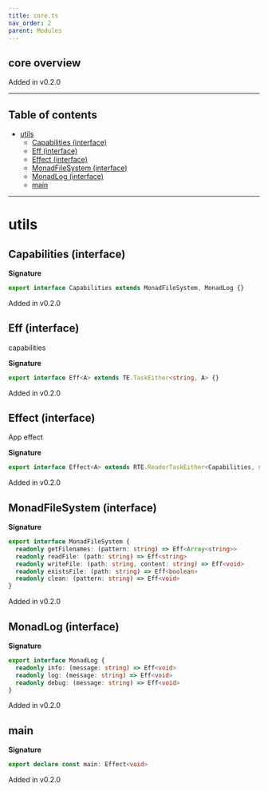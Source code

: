 ```yaml
---
title: core.ts
nav_order: 2
parent: Modules
---
```


## core overview

Added in v0.2.0

---

<h2 class="text-delta">Table of contents</h2>

- [utils](#utils)
  - [Capabilities (interface)](#capabilities-interface)
  - [Eff (interface)](#eff-interface)
  - [Effect (interface)](#effect-interface)
  - [MonadFileSystem (interface)](#monadfilesystem-interface)
  - [MonadLog (interface)](#monadlog-interface)
  - [main](#main)

---

# utils

## Capabilities (interface)

**Signature**

```ts
export interface Capabilities extends MonadFileSystem, MonadLog {}
```

Added in v0.2.0

## Eff (interface)

capabilities

**Signature**

```ts
export interface Eff<A> extends TE.TaskEither<string, A> {}
```

Added in v0.2.0

## Effect (interface)

App effect

**Signature**

```ts
export interface Effect<A> extends RTE.ReaderTaskEither<Capabilities, string, A> {}
```

Added in v0.2.0

## MonadFileSystem (interface)

**Signature**

```ts
export interface MonadFileSystem {
  readonly getFilenames: (pattern: string) => Eff<Array<string>>
  readonly readFile: (path: string) => Eff<string>
  readonly writeFile: (path: string, content: string) => Eff<void>
  readonly existsFile: (path: string) => Eff<boolean>
  readonly clean: (pattern: string) => Eff<void>
}
```

Added in v0.2.0

## MonadLog (interface)

**Signature**

```ts
export interface MonadLog {
  readonly info: (message: string) => Eff<void>
  readonly log: (message: string) => Eff<void>
  readonly debug: (message: string) => Eff<void>
}
```

Added in v0.2.0

## main

**Signature**

```ts
export declare const main: Effect<void>
```

Added in v0.2.0
